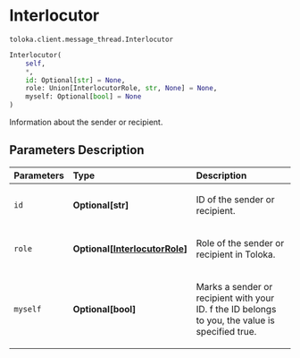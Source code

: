 # Interlocutor
`toloka.client.message_thread.Interlocutor`

```python
Interlocutor(
    self,
    *,
    id: Optional[str] = None,
    role: Union[InterlocutorRole, str, None] = None,
    myself: Optional[bool] = None
)
```

Information about the sender or recipient.

## Parameters Description

| Parameters | Type | Description |
| :----------| :----| :-----------|
`id`|**Optional\[str\]**|<p>ID of the sender or recipient.</p>
`role`|**Optional\[[InterlocutorRole](toloka.client.message_thread.Interlocutor.InterlocutorRole.md)\]**|<p>Role of the sender or recipient in Toloka.</p>
`myself`|**Optional\[bool\]**|<p>Marks a sender or recipient with your ID. f the ID belongs to you, the value is specified true.</p>
